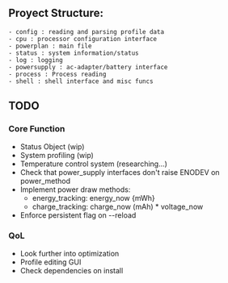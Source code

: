 
## Proyect Structure:
    - config : reading and parsing profile data
    - cpu : processor configuration interface
    - powerplan : main file
    - status : system information/status
    - log : logging
    - powersupply : ac-adapter/battery interface
    - process : Process reading
    - shell : shell interface and misc funcs


## TODO

### Core Function
- Status Object (wip)
- System profiling (wip)
- Temperature control system (researching...)
- Check that power_supply interfaces don't raise ENODEV on power_method
- Implement power draw methods:
    - energy_tracking: energy_now {mWh}
    - charge_tracking: charge_now (mAh) * voltage_now
- Enforce persistent flag on --reload

### QoL
- Look further into optimization
- Profile editing GUI
- Check dependencies on install